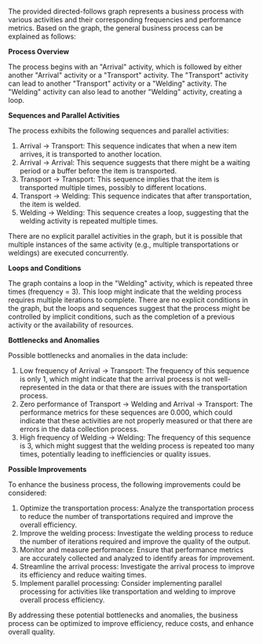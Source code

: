 The provided directed-follows graph represents a business process with various activities and their corresponding frequencies and performance metrics. Based on the graph, the general business process can be explained as follows:

**Process Overview**

The process begins with an "Arrival" activity, which is followed by either another "Arrival" activity or a "Transport" activity. The "Transport" activity can lead to another "Transport" activity or a "Welding" activity. The "Welding" activity can also lead to another "Welding" activity, creating a loop.

**Sequences and Parallel Activities**

The process exhibits the following sequences and parallel activities:

1. Arrival -> Transport: This sequence indicates that when a new item arrives, it is transported to another location.
2. Arrival -> Arrival: This sequence suggests that there might be a waiting period or a buffer before the item is transported.
3. Transport -> Transport: This sequence implies that the item is transported multiple times, possibly to different locations.
4. Transport -> Welding: This sequence indicates that after transportation, the item is welded.
5. Welding -> Welding: This sequence creates a loop, suggesting that the welding activity is repeated multiple times.

There are no explicit parallel activities in the graph, but it is possible that multiple instances of the same activity (e.g., multiple transportations or weldings) are executed concurrently.

**Loops and Conditions**

The graph contains a loop in the "Welding" activity, which is repeated three times (frequency = 3). This loop might indicate that the welding process requires multiple iterations to complete. There are no explicit conditions in the graph, but the loops and sequences suggest that the process might be controlled by implicit conditions, such as the completion of a previous activity or the availability of resources.

**Bottlenecks and Anomalies**

Possible bottlenecks and anomalies in the data include:

1. Low frequency of Arrival -> Transport: The frequency of this sequence is only 1, which might indicate that the arrival process is not well-represented in the data or that there are issues with the transportation process.
2. Zero performance of Transport -> Welding and Arrival -> Transport: The performance metrics for these sequences are 0.000, which could indicate that these activities are not properly measured or that there are errors in the data collection process.
3. High frequency of Welding -> Welding: The frequency of this sequence is 3, which might suggest that the welding process is repeated too many times, potentially leading to inefficiencies or quality issues.

**Possible Improvements**

To enhance the business process, the following improvements could be considered:

1. Optimize the transportation process: Analyze the transportation process to reduce the number of transportations required and improve the overall efficiency.
2. Improve the welding process: Investigate the welding process to reduce the number of iterations required and improve the quality of the output.
3. Monitor and measure performance: Ensure that performance metrics are accurately collected and analyzed to identify areas for improvement.
4. Streamline the arrival process: Investigate the arrival process to improve its efficiency and reduce waiting times.
5. Implement parallel processing: Consider implementing parallel processing for activities like transportation and welding to improve overall process efficiency.

By addressing these potential bottlenecks and anomalies, the business process can be optimized to improve efficiency, reduce costs, and enhance overall quality.